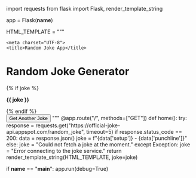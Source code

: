 import requests
from flask import Flask, render_template_string

app = Flask(__name__)

HTML_TEMPLATE = """
<!DOCTYPE html>
<html lang="en">

    <meta charset="UTF-8">
    <title>Random Joke App</title>
</head>
<body>
    <h1>Random Joke Generator</h1>
    {% if joke %}
        <p><strong>{{ joke }}</strong></p>
    {% endif %}
    <form method="get">
        <button type="submit">Get Another Joke</button>
    
</body>
</html>
"""
<head>
@app.route("/", methods=["GET"])
def home():
    try:
        response = requests.get("https://official-joke-api.appspot.com/random_joke", timeout=5)
        if response.status_code == 200:
            data = response.json()
            joke = f"{data['setup']} - {data['punchline']}"
        else:
            joke = "Could not fetch a joke at the moment."
    except Exception:
        joke = "Error connecting to the joke service."
    return render_template_string(HTML_TEMPLATE, joke=joke)

if __name__ == "__main__":
    app.run(debug=True)
